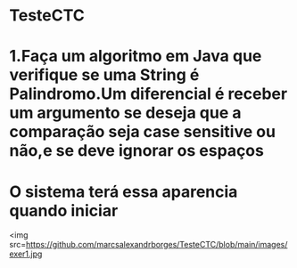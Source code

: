 # TesteCTC

# 1.Faça um algoritmo em Java que verifique se uma String é Palindromo.Um diferencial é receber um argumento se deseja que a comparação seja case sensitive ou não,e se deve ignorar os espaços
# O sistema terá essa aparencia quando iniciar

<img src=https://github.com/marcsalexandrborges/TesteCTC/blob/main/images/exer1.jpg</img> 

